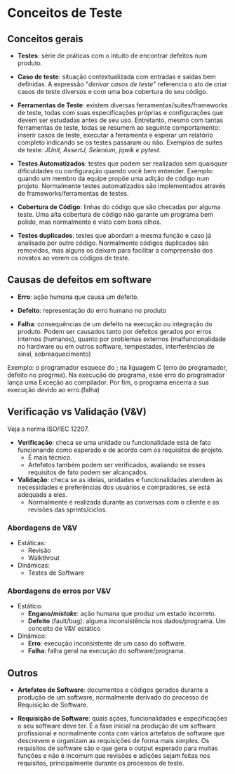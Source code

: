 # Conceitos de Teste

## Conceitos gerais

- **Testes**: série de práticas com o intuito de encontrar defeitos num produto.

- **Caso de teste**: situação contextualizada com entradas e saídas bem definidas. A expressão "*derivar casos de teste*" referencia o ato de criar casos de teste diversos e com uma boa cobertura do seu código.

- **Ferramentas de Teste**: existem diversas ferramentas/suites/frameworks de teste, todas com suas especificações próprias e configurações que devem ser estudadas antes de seu uso. Entretanto, mesmo com tantas ferramentas de teste, todas se resumem ao seguinte comportamento: inserir casos de teste, executar a ferramenta e esperar um relatório completo indicando se os testes passaram ou não. Exemplos de suites de teste: *JUnit, AssertJ, Selenium, jqwik e pytest*.



- **Testes Automatizados**: testes que podem ser realizados sem quaisquer dificuldades ou configuração quando você bem entender. Exemplo: quando um membro da equipe propõe uma adição de código num projeto. Normalmente testes automatizados são implementados através de frameworks/ferramentas de testes.

- **Cobertura de Código**: linhas do código que são checadas por alguma teste. Uma alta cobertura de código não garante um programa bem polido, mas normalmente é visto com bons olhos.

- **Testes duplicados**: testes que abordam a mesma função e caso já analisado por outro código. Normalmente códigos duplicados são removidos, mas alguns os deixam para facilitar a compreensão dos novatos ao verem os códigos de teste.

## Causas de defeitos em software
- **Erro**: ação humana que causa um defeito.

- **Defeito**: representação do erro humano no produto

- **Falha**: consequências de um defeito na execução ou integração do produto. Podem ser causados tanto por defeitos gerados por erros internos (humanos), quanto por problemas externos (malfuncionalidade no hardware ou em outros software, tempestades, interferências de sinal, sobreaquecimento) 

Exemplo: o programador esquece do ; na liguagem C (erro do programador, defeito no progrma). Na execução do programa, esse erro do programador lança uma Exceção ao compilador. Por fim, o programa encerra a sua execução devido ao erro.(falha)

## Verificação vs Validação (V&V)
Veja a norma ISO/IEC 12207.

- **Verificação**: checa se uma unidade ou funcionalidade está de fato funcionando como esperado e de acordo com os requisitos de projeto.
    - É mais técnico.
    - Artefatos também podem ser verificados, avaliando se esses requisitos de fato podem ser alcançados.
- **Validação**: checa se as ideias, unidades e funcionalidades atendem às necessidades e preferências dos usuários e compradores, se está adequada a eles.
    - Normalmente é realizada durante as conversas com o cliente e as revisões das sprints/ciclos.

### Abordagens de V&V
- Estáticas:
    - Revisão
    - Walkthrout
- Dinâmicas:
    - Testes de Software

### Abordagens de erros por V&V
- Estático:
    - **Engano/*mistake***: ação humana que produz um estado incorreto.
    - **Defeito** (fault/bug): alguma inconsistência nos dados/programa. Um conceito de V&V estático
- Dinâmico:
    - **Erro**: execução inconsistente de um caso do software.
    - **Falha**: falha geral na execução do software/programa.

## Outros

- **Artefatos de Software**: documentos e códigos gerados durante a produção de um software, normalmente derivado do processo de Requisição de Software.

- **Requisição de Software**: quais ações, funcionalidades e especificações o seu software deve ter. É a fase inicial na produção de um software profissional e normalmente conta com vários artefatos de software que descrevem e organizam as requisições de forma mais simples. Os requisitos de software são o que gera o output esperado para muitas funções e não é incomum que revisões e adições sejam feitas nos requisitos, principalmente durante os processos de teste.
